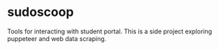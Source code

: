 # sudoscoop
Tools for interacting with student portal. This is a side project exploring puppeteer and web data scraping.
